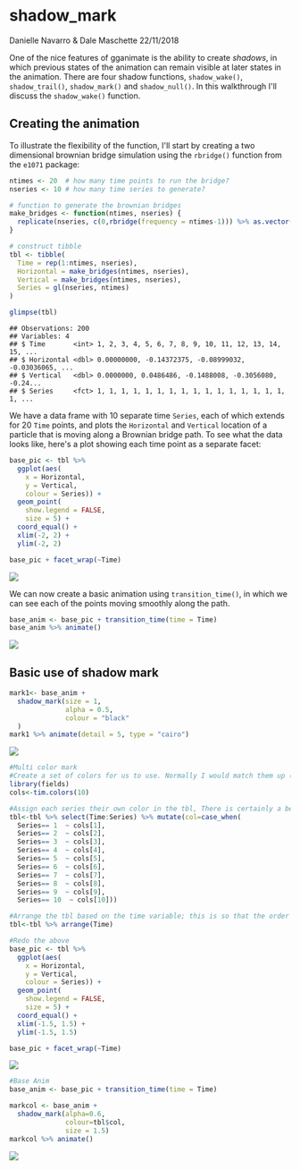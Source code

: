 shadow\_mark
================
Danielle Navarro & Dale Maschette
22/11/2018

One of the nice features of gganimate is the ability to create *shadows*, in which previous states of the animation can remain visible at later states in the animation. There are four shadow functions, `shadow_wake()`, `shadow_trail()`, `shadow_mark()` and `shadow_null()`. In this walkthrough I'll discuss the `shadow_wake()` function.

Creating the animation
----------------------

To illustrate the flexibility of the function, I'll start by creating a two dimensional brownian bridge simulation using the `rbridge()` function from the `e1071` package:

``` r
ntimes <- 20  # how many time points to run the bridge?
nseries <- 10 # how many time series to generate?

# function to generate the brownian bridges
make_bridges <- function(ntimes, nseries) {
  replicate(nseries, c(0,rbridge(frequency = ntimes-1))) %>% as.vector()
}

# construct tibble
tbl <- tibble(
  Time = rep(1:ntimes, nseries),
  Horizontal = make_bridges(ntimes, nseries),
  Vertical = make_bridges(ntimes, nseries),
  Series = gl(nseries, ntimes)
)

glimpse(tbl)
```

    ## Observations: 200
    ## Variables: 4
    ## $ Time       <int> 1, 2, 3, 4, 5, 6, 7, 8, 9, 10, 11, 12, 13, 14, 15, ...
    ## $ Horizontal <dbl> 0.00000000, -0.14372375, -0.08999032, -0.03036065, ...
    ## $ Vertical   <dbl> 0.0000000, 0.0486486, -0.1488008, -0.3056080, -0.24...
    ## $ Series     <fct> 1, 1, 1, 1, 1, 1, 1, 1, 1, 1, 1, 1, 1, 1, 1, 1, 1, ...

We have a data frame with 10 separate time `Series`, each of which extends for 20 `Time` points, and plots the `Horizontal` and `Vertical` location of a particle that is moving along a Brownian bridge path. To see what the data looks like, here's a plot showing each time point as a separate facet:

``` r
base_pic <- tbl %>%
  ggplot(aes(
    x = Horizontal, 
    y = Vertical, 
    colour = Series)) + 
  geom_point(
    show.legend = FALSE,
    size = 5) + 
  coord_equal() + 
  xlim(-2, 2) + 
  ylim(-2, 2)

base_pic + facet_wrap(~Time)
```

![](shadow_mark_files/figure-markdown_github/basepic-1.png)

We can now create a basic animation using `transition_time()`, in which we can see each of the points moving smoothly along the path.

``` r
base_anim <- base_pic + transition_time(time = Time) 
base_anim %>% animate()
```

![](shadow_mark_files/figure-markdown_github/baseanim-1.gif)

Basic use of shadow mark
------------------------

``` r
mark1<- base_anim + 
  shadow_mark(size = 1, 
              alpha = 0.5,
              colour = "black"
  )
mark1 %>% animate(detail = 5, type = "cairo")
```

![](shadow_mark_files/figure-markdown_github/unnamed-chunk-1-1.gif)

``` r
#Multi color mark
#Create a set of colors for us to use. Normally I would match them up (red with light red ect.) but for this example we wont. 
library(fields)
cols<-tim.colors(10)

#Assign each series their own color in the tbl, There is certainly a better way to do this; but I don't know it. 
tbl<-tbl %>% select(Time:Series) %>% mutate(col=case_when(
  Series== 1  ~ cols[1],
  Series== 2  ~ cols[2],
  Series== 3  ~ cols[3],
  Series== 4  ~ cols[4],
  Series== 5  ~ cols[5],
  Series== 6  ~ cols[6],
  Series== 7  ~ cols[7],
  Series== 8  ~ cols[8],
  Series== 9  ~ cols[9],
  Series== 10  ~ cols[10]))

#Arrange the tbl based on the time variable; this is so that the order of the color column matches the order gganimate will turn your data into. 
tbl<-tbl %>% arrange(Time)

#Redo the above
base_pic <- tbl %>%
  ggplot(aes(
    x = Horizontal, 
    y = Vertical, 
    colour = Series)) + 
  geom_point(
    show.legend = FALSE,
    size = 5) + 
  coord_equal() + 
  xlim(-1.5, 1.5) + 
  ylim(-1.5, 1.5)

base_pic + facet_wrap(~Time)
```

![](shadow_mark_files/figure-markdown_github/unnamed-chunk-1-2.png)

``` r
#Base Anim
base_anim <- base_pic + transition_time(time = Time) 

markcol <- base_anim + 
  shadow_mark(alpha=0.6, 
              colour=tbl$col, 
              size = 1.5)
markcol %>% animate()
```

![](shadow_mark_files/figure-markdown_github/unnamed-chunk-1-1.gif)
